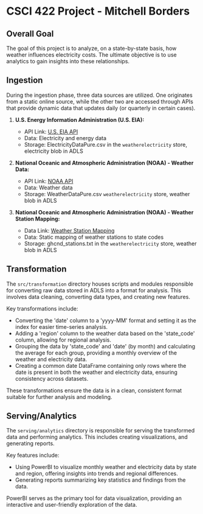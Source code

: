 # CSCI 422 Project - Mitchell Borders

## Overall Goal

The goal of this project is to analyze, on a state-by-state basis, how weather influences electricity costs. The ultimate objective is to use analytics to gain insights into these relationships.

## Ingestion

During the ingestion phase, three data sources are utilized. One originates from a static online source, while the other two are accessed through APIs that provide dynamic data that updates daily (or quarterly in certain cases).

1. **U.S. Energy Information Administration (U.S. EIA):**

   - API Link: [U.S. EIA API](https://www.eia.gov/opendata/index.php)
   - Data: Electricity and energy data
   - Storage: ElectricityDataPure.csv in the `weatherelectricity` store, electricity blob in ADLS

2. **National Oceanic and Atmospheric Administration (NOAA) - Weather Data:**

   - API Link: [NOAA API](https://www.ncdc.noaa.gov/cdo-web/webservices/v2)
   - Data: Weather data
   - Storage: WeatherDataPure.csv `weatherelectricity` store, weather blob in ADLS

3. **National Oceanic and Atmospheric Administration (NOAA) - Weather Station Mapping:**
   - Data Link: [Weather Station Mapping](https://www.ncei.noaa.gov/pub/data/ghcn/daily/ghcnd-stations.txt)
   - Data: Static mapping of weather stations to state codes
   - Storage: ghcnd_stations.txt in the `weatherelectricity` store, weather blob in ADLS

## Transformation

The `src/transformation` directory houses scripts and modules responsible for converting raw data stored in ADLS into a format for analysis. This involves data cleaning, converting data types, and creating new features.

Key transformations include:

- Converting the 'date' column to a 'yyyy-MM' format and setting it as the index for easier time-series analysis.
- Adding a 'region' column to the weather data based on the 'state_code' column, allowing for regional analysis.
- Grouping the data by 'state_code' and 'date' (by month) and calculating the average for each group, providing a monthly overview of the weather and electricity data.
- Creating a common date DataFrame containing only rows where the date is present in both the weather and electricity data, ensuring consistency across datasets.

These transformations ensure the data is in a clean, consistent format suitable for further analysis and modeling.

## Serving/Analytics

The `serving/analytics` directory is responsible for serving the transformed data and performing analytics. This includes creating visualizations, and generating reports.

Key features include:

- Using PowerBI to visualize monthly weather and electricity data by state and region, offering insights into trends and regional differences.
- Generating reports summarizing key statistics and findings from the data.

PowerBI serves as the primary tool for data visualization, providing an interactive and user-friendly exploration of the data.
